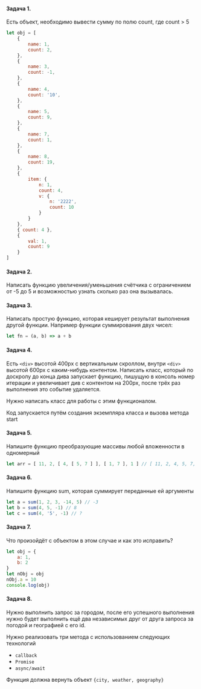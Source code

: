#### Задача 1.

Есть объект, необходимо вывести сумму по полю count, где count > 5

```js
let obj = [
    {
        name: 1,
        count: 2,
    },
    {
        name: 3,
        count: -1,
    },
    {
        name: 4,
        count: '10',
    },
    {
        name: 5,
        count: 9,
    },
    {
        name: 7,
        count: 1,
    },
    {
        name: 8,
        count: 19,
    },
    {
        item: {
            n: 1,
            count: 4,
            v: {
                n: '2222',
                count: 10
            }
        }
    },
    { count: 4 },
    {
        val: 1,
        count: 9
    }
]
```

#### Задача 2.

Написать функцию увеличения/уменьшения счётчика с ограничением от -5 до 5 и возможностью узнать сколько раз она вызывалась.

#### Задача 3. 

Написать простую функцию, которая кеширует результат выполнения другой функции. Например функции суммирования двух чисел:

```js
let fn = (a, b) => a + b
```

#### Задача 4. 

Есть `<div>` высотой 400px с вертикальным скроллом, внутри `<div>` высотой 600px с каким-нибудь контентом.
Написать класс, который по доскролу до конца дива запускает функцию, пишущую в консоль номер итерации и увеличивает див с контентом на 200px, после трёх раз выполнения это событие удаляется.

Нужно написать класс для работы с этим функционалом.

Код запускается путём создания экземпляра класса и вызова метода start

#### Задача 5. 

Напишите функцию преобразующие массивы любой вложенности в одномерный

```js
let arr = [ 11, 2, [ 4, [ 5, 7 ] ], [ 1, 7 ], 1 ] // [ 11, 2, 4, 5, 7, 1, 7, 1 ]
```

#### Задача 6. 

Напишите функцию sum, которая суммирует переданные ей аргументы

```js
let a = sum(1, 2, 3, -14, 5) // -3
let b = sum(4, 5, -1) // 8
let c = sum(4, '5', -1) // ?
```

#### Задача 7. 

Что произойдёт с объектом в этом случае и как это исправить?

```js
let obj = {
    a: 1,
    b: 2
}
let nObj = obj
nObj.a = 10
console.log(obj)
```

#### Задача 8. 

Нужно выполнить запрос за городом, после его успешного выполнения нужно будет выполнить ещё два независимых друг от друга запроса за погодой и географией с его id.

Нужно реализовать три метода с использованием следующих технологий
 - `callback` 
 - `Promise`
 - `async/await`
 
Функция должна вернуть объект `{city, weather, geography}`
